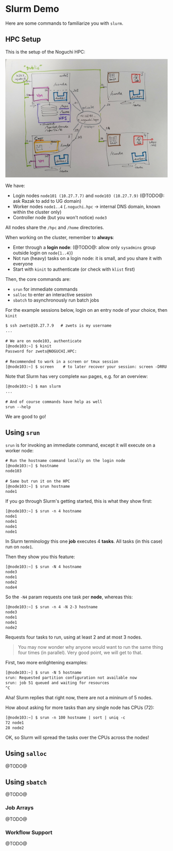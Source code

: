 # Slurm Demo

Here are some commands to familiarize you with `slurm`.


## HPC Setup

This is the setup of the Noguchi HPC:

![HPC Diagram](hpc-diagram.jpg)

We have:

 * Login nodes `node101 (10.27.7.7)` and `node103 (10.27.7.9)` (@TODO@: ask Razak to add to UG domain)
 * Worker nodes `node1..4` (`.noguchi.hpc` -> internal DNS domain, known within the cluster only)
 * Controller node (but you won't notice) `node3`

All nodes share the `/hpc` and `/home` directories.

When working on the cluster, remember to **always**:

 * Enter through a **login node**: (@TODO@: allow only `sysadmins` group outside login on `node{1..4}`)
 * Not run (heavy) tasks on a login node: it is small, and you share it with everyone
 * Start with `kinit` to authenticate (or check with `klist` first)

Then, the core commands are:

 * `srun` for immediate commands
 * `salloc` to enter an interactive session
 * `sbatch` to asynchronously run batch jobs

For the example sessions below, login on an entry node of your choice, then `kinit`

    $ ssh zwets@10.27.7.9   # zwets is my username
    ...

    # We are on node103, authenticate
    [@node103:~] $ kinit
    Password for zwets@NOGUCHI.HPC: 

    # Recommended to work in a screen or tmux session
    [@node103:~] $ screen    # to later recover your session: screen -DRRU

Note that Slurm has very complete `man` pages, e.g. for an overview:

    [@node103:~] $ man slurm
    ...

    # And of course commands have help as well
    srun --help

We are good to go!


## Using `srun`

`srun` is for invoking an immediate command, except it will execute on a worker node:

    # Run the hostname command locally on the login node
    [@node103:~] $ hostname
    node103

    # Same but run it on the HPC
    [@node103:~] $ srun hostname
    node1

If you go through Slurm's getting started, this is what they show first:

    [@node103:~] $ srun -n 4 hostname
    node1
    node1
    node1
    node1

In Slurm terminology this one **job** executes 4 **tasks**.  All tasks (in this
case) run on `node1`.

Then they show you this feature:

    [@node103:~] $ srun -N 4 hostname
    node3
    node1
    node2
    node4

So the `-N4` param requests one task per **node**, whereas this:

    [@node103:~] $ srun -n 4 -N 2-3 hostname
    node3
    node1
    node1
    node2

Requests four tasks to run, using at least 2 and at most 3 nodes.

> You may now wonder why anyone would want to run the same thing
> four times (in parallel).  Very good point, we will get to that.

First, two more enlightening examples:

    [@node103:~] $ srun -N 5 hostname
    srun: Requested partition configuration not available now
    srun: job 51 queued and waiting for resources
    ^C

Aha! Slurm replies that right now, there are not a mininum of 5 nodes.

How about asking for more tasks than any single node has CPUs (72):

    [@node103:~] $ srun -n 100 hostname | sort | uniq -c
    72 node1
    28 node2

OK, so Slurm will spread the tasks over the CPUs across the nodes!


## Using `salloc`

@TODO@

## Using `sbatch`

@TODO@

### Job Arrays

@TODO@

### Workflow Support

@TODO@

